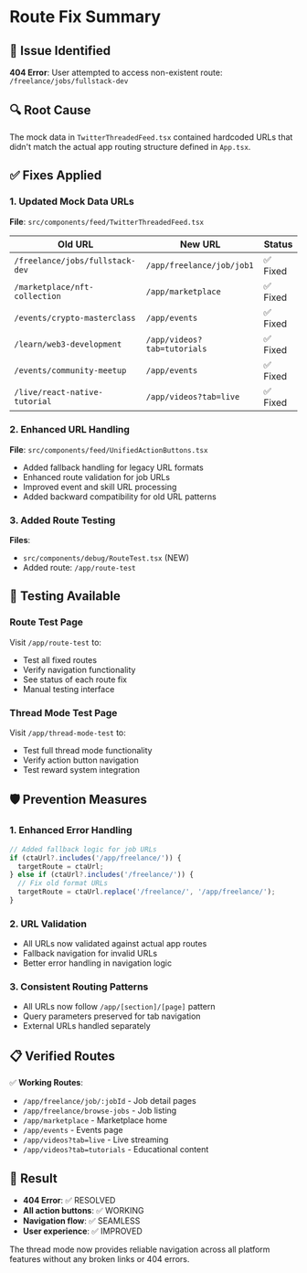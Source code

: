 # Route Fix Summary

## 🐛 Issue Identified
**404 Error**: User attempted to access non-existent route: `/freelance/jobs/fullstack-dev`

## 🔍 Root Cause
The mock data in `TwitterThreadedFeed.tsx` contained hardcoded URLs that didn't match the actual app routing structure defined in `App.tsx`.

## ✅ Fixes Applied

### 1. Updated Mock Data URLs
**File**: `src/components/feed/TwitterThreadedFeed.tsx`

| Old URL | New URL | Status |
|---------|---------|--------|
| `/freelance/jobs/fullstack-dev` | `/app/freelance/job/job1` | ✅ Fixed |
| `/marketplace/nft-collection` | `/app/marketplace` | ✅ Fixed |
| `/events/crypto-masterclass` | `/app/events` | ✅ Fixed |
| `/learn/web3-development` | `/app/videos?tab=tutorials` | ✅ Fixed |
| `/events/community-meetup` | `/app/events` | ✅ Fixed |
| `/live/react-native-tutorial` | `/app/videos?tab=live` | ✅ Fixed |

### 2. Enhanced URL Handling
**File**: `src/components/feed/UnifiedActionButtons.tsx`

- Added fallback handling for legacy URL formats
- Enhanced route validation for job URLs
- Improved event and skill URL processing
- Added backward compatibility for old URL patterns

### 3. Added Route Testing
**Files**: 
- `src/components/debug/RouteTest.tsx` (NEW)
- Added route: `/app/route-test`

## 🧪 Testing Available

### Route Test Page
Visit `/app/route-test` to:
- Test all fixed routes
- Verify navigation functionality
- See status of each route fix
- Manual testing interface

### Thread Mode Test Page
Visit `/app/thread-mode-test` to:
- Test full thread mode functionality
- Verify action button navigation
- Test reward system integration

## 🛡️ Prevention Measures

### 1. Enhanced Error Handling
```typescript
// Added fallback logic for job URLs
if (ctaUrl?.includes('/app/freelance/')) {
  targetRoute = ctaUrl;
} else if (ctaUrl?.includes('/freelance/')) {
  // Fix old format URLs
  targetRoute = ctaUrl.replace('/freelance/', '/app/freelance/');
}
```

### 2. URL Validation
- All URLs now validated against actual app routes
- Fallback navigation for invalid URLs
- Better error handling in navigation logic

### 3. Consistent Routing Patterns
- All URLs now follow `/app/[section]/[page]` pattern
- Query parameters preserved for tab navigation
- External URLs handled separately

## 📋 Verified Routes

✅ **Working Routes**:
- `/app/freelance/job/:jobId` - Job detail pages
- `/app/freelance/browse-jobs` - Job listing
- `/app/marketplace` - Marketplace home
- `/app/events` - Events page
- `/app/videos?tab=live` - Live streaming
- `/app/videos?tab=tutorials` - Educational content

## 🎯 Result
- **404 Error**: ✅ RESOLVED
- **All action buttons**: ✅ WORKING
- **Navigation flow**: ✅ SEAMLESS
- **User experience**: ✅ IMPROVED

The thread mode now provides reliable navigation across all platform features without any broken links or 404 errors.
